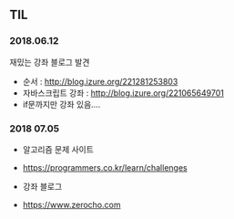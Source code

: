 <meta charset="utf-8" />

## TIL
### 2018.06.12
재밌는 강좌 블로그 발견
 - 순서 : http://blog.izure.org/221281253803
 - 자바스크립트 강좌 : http://blog.izure.org/221065649701
 - if문까지만 강좌 있음....
 
### 2018 07.05
* 알고리즘 문제 사이트
 - https://programmers.co.kr/learn/challenges
* 강좌 블로그
 - https://www.zerocho.com

